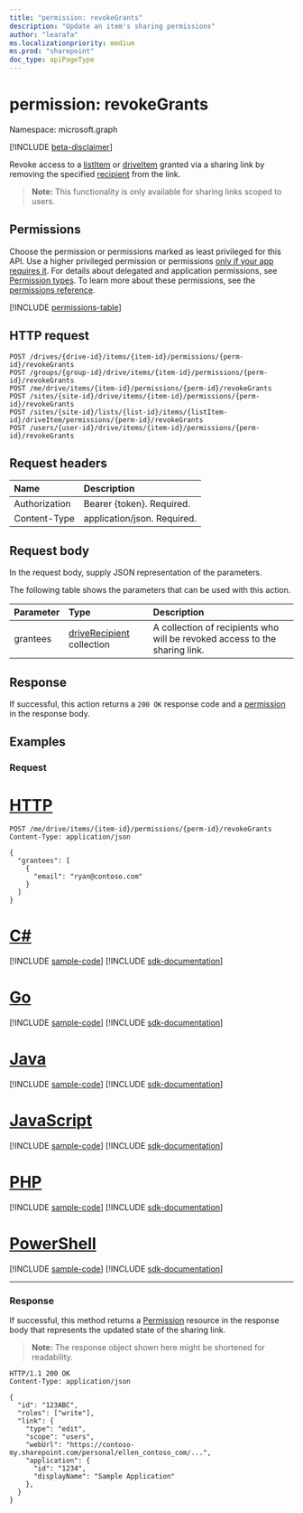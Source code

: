 ```yaml
---
title: "permission: revokeGrants"
description: "Update an item's sharing permissions"
author: "learafa"
ms.localizationpriority: medium
ms.prod: "sharepoint"
doc_type: apiPageType
---
```


# permission: revokeGrants
Namespace: microsoft.graph

[!INCLUDE [beta-disclaimer](../../includes/beta-disclaimer.md)]

Revoke access to a [listItem][] or [driveItem][] granted via a sharing link by removing the specified [recipient][] from the link.

>**Note:** This functionality is only available for sharing links scoped to users.

[listItem]: ../resources/listitem.md
[driveItem]: ../resources/driveitem.md
[recipient]: ../resources/driverecipient.md

## Permissions
Choose the permission or permissions marked as least privileged for this API. Use a higher privileged permission or permissions [only if your app requires it](/graph/permissions-overview#best-practices-for-using-microsoft-graph-permissions). For details about delegated and application permissions, see [Permission types](/graph/permissions-overview#permission-types). To learn more about these permissions, see the [permissions reference](/graph/permissions-reference).

<!-- { "blockType": "permissions", "name": "permission_revokegrants" } -->
[!INCLUDE [permissions-table](../includes/permissions/permission-revokegrants-permissions.md)]

## HTTP request

<!-- {
  "blockType": "ignored"
}
-->
``` http
POST /drives/{drive-id}/items/{item-id}/permissions/{perm-id}/revokeGrants
POST /groups/{group-id}/drive/items/{item-id}/permissions/{perm-id}/revokeGrants
POST /me/drive/items/{item-id}/permissions/{perm-id}/revokeGrants
POST /sites/{site-id}/drive/items/{item-id}/permissions/{perm-id}/revokeGrants
POST /sites/{site-id}/lists/{list-id}/items/{listItem-id}/driveItem/permissions/{perm-id}/revokeGrants
POST /users/{user-id}/drive/items/{item-id}/permissions/{perm-id}/revokeGrants
```

## Request headers
|Name|Description|
|:---|:---|
|Authorization|Bearer {token}. Required.|
|Content-Type|application/json. Required.|

## Request body
In the request body, supply JSON representation of the parameters.

The following table shows the parameters that can be used with this action.

|Parameter|Type|Description|
|:---|:---|:---|
|grantees|[driveRecipient](../resources/driverecipient.md) collection|A collection of recipients who will be revoked access to the sharing link.|

## Response

If successful, this action returns a `200 OK` response code and a [permission](../resources/permission.md) in the response body.

## Examples

### Request

# [HTTP](#tab/http)
<!-- {
  "blockType": "request",
  "name": "permission-revokegrants"
}
-->
``` http
POST /me/drive/items/{item-id}/permissions/{perm-id}/revokeGrants
Content-Type: application/json

{
  "grantees": [
    {
      "email": "ryan@contoso.com"
    }
  ]
}
```

# [C#](#tab/csharp)
[!INCLUDE [sample-code](../includes/snippets/csharp/permission-revokegrants-csharp-snippets.md)]
[!INCLUDE [sdk-documentation](../includes/snippets/snippets-sdk-documentation-link.md)]

# [Go](#tab/go)
[!INCLUDE [sample-code](../includes/snippets/go/permission-revokegrants-go-snippets.md)]
[!INCLUDE [sdk-documentation](../includes/snippets/snippets-sdk-documentation-link.md)]

# [Java](#tab/java)
[!INCLUDE [sample-code](../includes/snippets/java/permission-revokegrants-java-snippets.md)]
[!INCLUDE [sdk-documentation](../includes/snippets/snippets-sdk-documentation-link.md)]

# [JavaScript](#tab/javascript)
[!INCLUDE [sample-code](../includes/snippets/javascript/permission-revokegrants-javascript-snippets.md)]
[!INCLUDE [sdk-documentation](../includes/snippets/snippets-sdk-documentation-link.md)]

# [PHP](#tab/php)
[!INCLUDE [sample-code](../includes/snippets/php/permission-revokegrants-php-snippets.md)]
[!INCLUDE [sdk-documentation](../includes/snippets/snippets-sdk-documentation-link.md)]

# [PowerShell](#tab/powershell)
[!INCLUDE [sample-code](../includes/snippets/powershell/permission-revokegrants-powershell-snippets.md)]
[!INCLUDE [sdk-documentation](../includes/snippets/snippets-sdk-documentation-link.md)]

---


### Response

If successful, this method returns a [Permission](../resources/permission.md) resource in the response body that represents the updated state of the sharing link.

>**Note:** The response object shown here might be shortened for readability.

<!-- {
  "blockType": "response",
  "truncated": true,
  "@odata.type": "microsoft.graph.permission"
}
-->

``` http
HTTP/1.1 200 OK
Content-Type: application/json

{
  "id": "123ABC",
  "roles": ["write"],
  "link": {
    "type": "edit",
    "scope": "users",
    "webUrl": "https://contoso-my.sharepoint.com/personal/ellen_contoso_com/...",
    "application": {
      "id": "1234",
      "displayName": "Sample Application"
    },
  }
}
```


<!-- {
  "type": "#page.annotation",
  "description": "Update an item's sharing permissions",
  "keywords": "permission, permissions, sharing, change permissions, update permission",
  "section": "documentation",
  "tocPath": "Sharing/Update permission"
} -->

